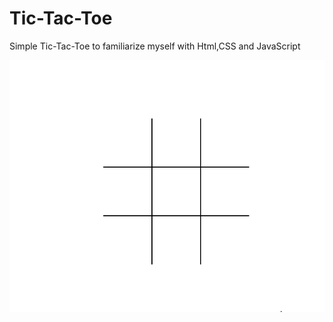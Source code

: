 # Tic-Tac-Toe
Simple Tic-Tac-Toe to familiarize myself with Html,CSS and JavaScript

<p>
  <img src ="https://github.com/TOLANY-LANNIE/Tic-Tac-Toe/blob/master/Animation.gif"/>
</p>
